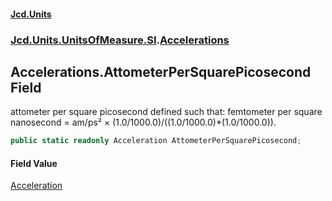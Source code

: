 #### [Jcd.Units](index.md 'index')
### [Jcd.Units.UnitsOfMeasure.SI](Jcd.Units.UnitsOfMeasure.SI.md 'Jcd.Units.UnitsOfMeasure.SI').[Accelerations](Accelerations.md 'Jcd.Units.UnitsOfMeasure.SI.Accelerations')

## Accelerations.AttometerPerSquarePicosecond Field

attometer per square picosecond defined such that: femtometer per square nanosecond = am/ps² × (1.0/1000.0)/((1.0/1000.0)*(1.0/1000.0)).

```csharp
public static readonly Acceleration AttometerPerSquarePicosecond;
```

#### Field Value
[Acceleration](Acceleration.md 'Jcd.Units.UnitTypes.Acceleration')
